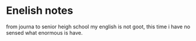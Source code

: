 # Enelish notes
from journa to senior heigh school my english is not goot, 
this time i have no sensed what enormous is have.
